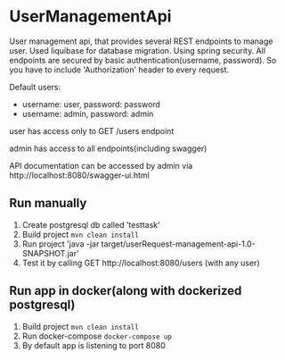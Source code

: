 # UserManagementApi

User management api, that provides several REST endpoints to manage user.
Used liquibase for database migration.
Using spring security. All endpoints are secured by basic authentication(username, password). So you have to include 'Authorization' 
header to every request.

Default users:
* username: user, password: password
* username: admin, password: admin

user has access only to GET /users endpoint

admin has access to all endpoints(including swagger)

API documentation can be accessed by admin via http://localhost:8080/swagger-ui.html

Run manually
------------------------------
1. Create postgresql db called 'testtask'
2. Build project `mvn clean install`
3. Run project 'java -jar target/userRequest-management-api-1.0-SNAPSHOT.jar'
4. Test it by calling GET http://localhost:8080/users (with any user)


Run app in docker(along with dockerized postgresql)
--------------------------
1. Build project `mvn clean install`
2. Run docker-compose `docker-compose up`
3. By default app is listening to port 8080

